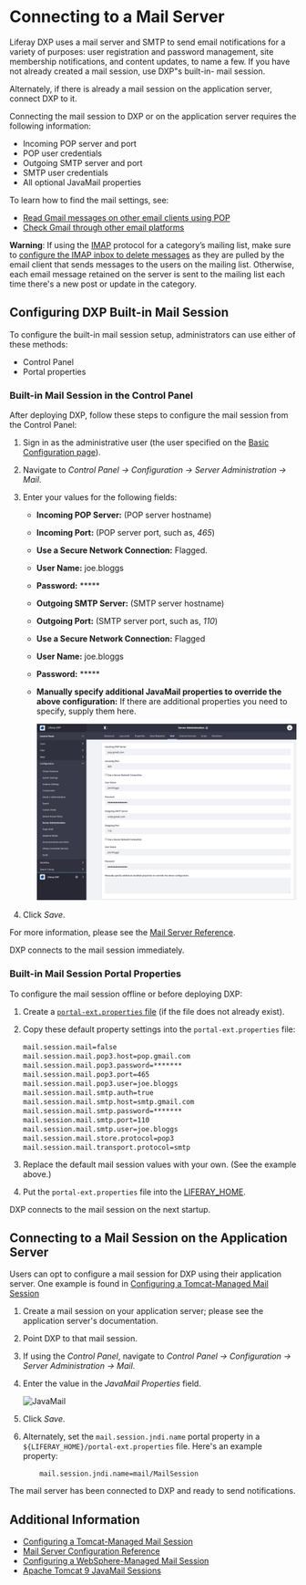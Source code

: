 # Connecting to a Mail Server

Liferay DXP uses a mail server and SMTP to send email notifications for a variety of purposes: user registration and password management, site membership notifications, and content updates, to name a few. If you have not already created a mail session, use DXP"s built-in- mail session.

Alternately, if there is already a mail session on the application server, connect DXP to it.

Connecting the mail session to DXP or on the application server requires the following information:

* Incoming POP server and port
* POP user credentials
* Outgoing SMTP server and port
* SMTP user credentials
* All optional JavaMail properties

To learn how to find the mail settings, see:

* [Read Gmail messages on other email clients using POP](https://support.google.com/mail/answer/7104828?hl=en)
* [Check Gmail through other email platforms](https://support.google.com/mail/answer/7126229?hl=en)

**Warning**: If using the [IMAP](https://support.google.com/mail/answer/7126229?hl=en) protocol for a category’s mailing list, make sure to [configure the IMAP inbox to delete messages](https://support.google.com/mail/answer/78892?hl=en) as they are pulled by the email client that sends messages to the users on the mailing list. Otherwise, each email message retained on the server is sent to the mailing list each time there's a new post or update in the category.

## Configuring DXP Built-in Mail Session

To configure the built-in mail session setup, administrators can use either of these methods:

* Control Panel
* Portal properties

### Built-in Mail Session in the Control Panel

After deploying DXP, follow these steps to configure the mail session from the Control Panel:

1. Sign in as the administrative user (the user specified on the [Basic Configuration page](../installing-liferay/running-liferay-dxp-for-the-first-time.md)).
1. Navigate to *Control Panel &rarr; Configuration &rarr; Server Administration &rarr; Mail*.
1. Enter your values for the following fields:

    * **Incoming POP Server:** (POP server hostname)
    * **Incoming Port:** (POP server port, such as, _465_)
    * **Use a Secure Network Connection:** Flagged.
    * **User Name:** joe.bloggs
    * **Password:** *****
    * **Outgoing SMTP Server:** (SMTP server hostname)
    * **Outgoing Port:** (SMTP server port, such as, _110_)
    * **Use a Secure Network Connection:** Flagged
    * **User Name:** joe.bloggs
    * **Password:** *****
    * **Manually specify additional JavaMail properties to override the above configuration:** If there are additional properties you need to specify, supply them here.

      ![Configuring a Mail Server](./connecting-to-a-mail-server/images/01.png)

1. Click *Save*.

For more information, please see the [Mail Server Reference](./mail-server-configuration-reference.md).

DXP connects to the mail session immediately.

### Built-in Mail Session Portal Properties

To configure the mail session offline or before deploying DXP:

1. Create a [`portal-ext.properties` file](../reference/portal-properties.md) (if the file does not already exist).

1. Copy these default property settings into the `portal-ext.properties` file:

    ```properties
    mail.session.mail=false
    mail.session.mail.pop3.host=pop.gmail.com
    mail.session.mail.pop3.password=*******
    mail.session.mail.pop3.port=465
    mail.session.mail.pop3.user=joe.bloggs
    mail.session.mail.smtp.auth=true
    mail.session.mail.smtp.host=smtp.gmail.com
    mail.session.mail.smtp.password=*******
    mail.session.mail.smtp.port=110
    mail.session.mail.smtp.user=joe.bloggs
    mail.session.mail.store.protocol=pop3
    mail.session.mail.transport.protocol=smtp
    ```

1. Replace the default mail session values with your own. (See the example above.)
1. Put the `portal-ext.properties` file into the [LIFERAY_HOME](../reference/liferay-home.md).

DXP connects to the mail session on the next startup.

## Connecting to a Mail Session on the Application Server

Users can opt to configure a mail session for DXP using their application server. One example is found in [Configuring a Tomcat-Managed Mail Session](../01-installing-liferay-dxp/01-installing-liferay-on-an-application-server/01-installing-liferay-on-tomcat.md#mail-configuration)

1. Create a mail session on your application server; please see the application server's documentation.
1. Point DXP to that mail session.
1. If using the _Control Panel_, navigate to _Control Panel &rarr; Configuration &rarr; Server Administration &rarr; Mail_.
1. Enter the value in the _JavaMail Properties_ field.

    ![JavaMail](./connecting-to-a-mail-server/images/02.png)

1. Click _Save_.
1. Alternately, set the `mail.session.jndi.name` portal property in a `${LIFERAY_HOME}/portal-ext.properties` file. Here's an example property:

    ```properties
        mail.session.jndi.name=mail/MailSession
    ```

The mail server has been connected to DXP and ready to send notifications.

## Additional Information

* [Configuring a Tomcat-Managed Mail Session](../01-installing-liferay-dxp/01-installing-liferay-on-an-application-server/01-installing-liferay-on-tomcat.md#mail-configuration)
* [Mail Server Configuration Reference](./mail-server-configuration-reference.md)
* [Configuring a WebSphere-Managed Mail Session](../installing-liferay/installing-liferay-on-an-application-server/installing-liferay-on-websphere.md#mail-configuration)
* [Apache Tomcat 9 JavaMail Sessions](https://tomcat.apache.org/tomcat-9.0-doc/jndi-resources-howto.html#JavaMail_Sessions)
